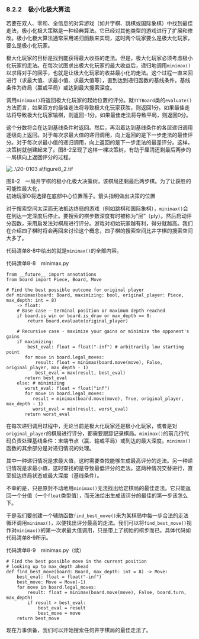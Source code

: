 ### 8.2.2　极小化极大算法

若要在双人、零和、全信息的对弈游戏（如井字棋、跳棋或国际象棋）中找到最佳走法，极小化极大策略是一种经典算法。它已经对其他类型的游戏进行了扩展和修改。极小化极大算法通常采用递归函数来实现，这时两个玩家要么是极大化玩家，要么是极小化玩家。

极大化玩家的目标是找到能获得最大收益的走法。但是，极大化玩家必须考虑极小化玩家的走法。在每次试图求出极大化玩家的最大收益后，递归地调用`minimax()`以求得对手的回手，也就是让极大化玩家的收益最小化的走法。这个过程一直来回进行（求最大值、求最小值、求最大值等），直到达到递归函数的基线条件。基线条件为终局（赢或平局）或达到最大搜索深度。

调用`minimax()`将返回极大化玩家的起始位置的评分。就`TTTBoard`类的`evaluate()`方法而言，如果双方的最佳走法将导致极大化玩家获胜，则返回1分。如果最佳走法将导致极大化玩家输棋，则返回−1分。如果最佳走法将导致平局，则返回0分。

这个分数将会在达到基线条件时返回。然后，再沿着达到基线条件的各层递归调用逐级向上返回。对于每次求最大值的递归调用，向上返回的是下一步走法的最佳评分。对于每次求最小值的递归调用，向上返回的是下一步走法的最差评分。这样，决策树就创建起来了。图8-2呈现了这样一棵决策树，有助于厘清还剩最后两步的一局棋向上返回评分的过程。

![..\20-0103 a\figure8_2.tif](../0-Assets/Epubook/算法精粹：经典计算机科学问题的%20Python%20实现%20(David%20Kopec%20[Kopec,%20David])%20(Z-Library)/images/00047.jpeg)

图8-2　一局井字棋的极小化极大决策树，该棋局还剩最后两步棋。为了让获胜的可能性最大化，  
初始玩家O将选择在底部中心位置落子。箭头指明做出决策的位置

对于搜索空间太深而无法抵达终局的游戏（例如跳棋和国际象棋），`minimax()`会在到达一定深度后停止。要搜索的棋步数深度有时被称为“层”（ply）。然后启动评分函数，采用启发法对棋局进行评分。游戏对初始玩家越有利，得分就越高。我们在介绍四子棋时将会再回来讨论这个概念，四子棋的搜索空间比井字棋的搜索空间大多了。

代码清单8-8中给出的就是`minimax()`的全部内容。

代码清单8-8　minimax.py

```
from __future__ import annotations
from board import Piece, Board, Move

# Find the best possible outcome for original player
def minimax(board: Board, maximizing: bool, original_player: Piece, max_depth: int = 8)
    -> float:
    # Base case – terminal position or maximum depth reached
    if board.is_win or board.is_draw or max_depth == 0:
        return board.evaluate(original_player)

    # Recursive case - maximize your gains or minimize the opponent's gains
    if maximizing:
        best_eval: float = float("-inf") # arbitrarily low starting point
       for move in board.legal_moves:
           result: float = minimax(board.move(move), False, original_player, max_depth - 1)
           best_eval = max(result, best_eval)
       return best_eval
    else: # minimizing
       worst_eval: float = float("inf")
       for move in board.legal_moves:
          result = minimax(board.move(move), True, original_player, max_depth - 1)
          worst_eval = min(result, worst_eval) 
       return worst_eval
```

在每次递归调用过程中，无论当前是极大化玩家还是极小化玩家，或者是对`original_player`的棋局进行评分，都需要跟踪记录棋局。`minimax()`的前几行代码负责处理基线条件：末端节点（赢、输或平局）或到达的最大深度。`minimax()`函数的其余部分是对递归情况的处理。

其中一种递归情况是求最大值，这时需要查找能够生成最高评分的走法。另一种递归情况是求最小值，这时查找的是导致最低评分的走法。这两种情况交替进行，直至抵达终局状态或最大深度（基线条件）。

不幸的是，只是原封不动地用`minimax()`无法找出给定棋局的最佳走法。它只能返回一个分值（一个`float`类型值），而无法给出生成该评分的最佳的第一步该怎么下。

于是我们要创建一个辅助函数`find_best_move()`来为某棋局中每一步合法的走法循环调用`minimax()`，以便找出评分最高的走法。我们可以将`find_best_move()`视作对`minimax()`的第一次求最大值调用，只是带上了初始的棋步而已。具体代码如代码清单8-9所示。

代码清单8-9　minimax.py（续）

```
# Find the best possible move in the current position 
# looking up to max_depth ahead
def find_best_move(board: Board, max_depth: int = 8) -> Move:
    best_eval: float = float("-inf")
    best_move: Move = Move(-1)
    for move in board.legal_moves:
        result: float = minimax(board.move(move), False, board.turn, max_depth)
        if result > best_eval:
            best_eval = result
            best_move = move
    return best_move
```

现在万事俱备，我们可以开始搜索任何井字棋局的最佳走法了。